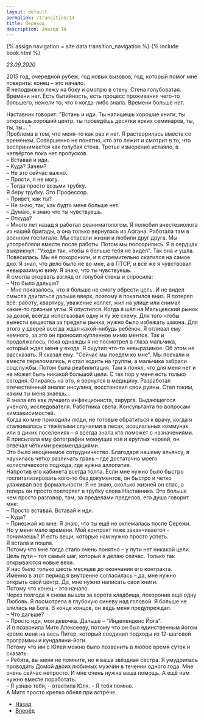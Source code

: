 ```yaml
---
layout: default
permalink: /transition/14
title: Переход
description: Эпизод 14
---
```

{% assign navigation  = site.data.transition_navigation %}
{% include book.html %}

*23.09.2020*

2015 год, очередной рубеж, год новых вызовов, год, который помог мне поверить: конец – это начало.  
Я неподвижно лежу на боку и смотрю в стену. Стена голубоватая. Времени нет. Есть бытийность, есть процесс проживания чего-то большего, нежели то, что я когда-либо знала. Времени больше нет.

Наставник говорит: "Встань и иди. Ты напишешь хорошие книги, ты откроешь хороший центр, ты проведёшь десятки ярких семинаров, ты, ты, ты... "  
Проблема в том, что меня-то как раз и нет. Я растворилась вместе со временем. Совершенно не понятно, кто это лежит и смотрит в то, что воспринимается как голубая стена. Третье измерение истаяло, в четвёртое пока нет пропусков.  
– Вставай и иди.  
– Куда? Зачем?  
– Не это сейчас важно.  
– Прости, я не могу.  
– Тогда просто возьми трубку.  
Я беру трубку. Это Профессор.  
– Привет, как ты?  
– Не знаю, так, как будто меня больше нет.  
– Думаю, я знаю что ты чувствуешь.  
– Откуда?  
– Много лет назад я работал реаниматологом. Я полюбил анестезиолога из нашей бригады, а она только вернулась из Афгана. Работала там в военном госпитале. Мы спасали жизни и любили друг друга. Мы употребляли вместе после работы. Потом мы поссорились. Я в сердцах выкрикнул: "Уходи так, чтобы я больше тебя не видел". Так она и ушла. Повесилась. Мы её похоронили, и я стремительно скатился на самое дно. Я знал, что дело было не во мне, а в ПТСР, и всё же я чувствовал невыразимую вину. Я знаю, что ты чувствуешь.  
Я смогла оторвать взгляд от голубой стены и спросила:  
– Что было дальше?  
– Мне показалось, что я больше не смогу обрести цель. И не видел смысла двигаться дальше вверх, поэтому я покатился вниз. Я потерял всё: работу, квартиру, уважение коллег, жил на улице или снимал какие-то грязные углы. Я опустился. Когда я шёл на Мальцевский рынок за дозой, всегда использовал одну и ту же схему. Для того чтобы вынести вещества за пределы рынка, нужно было избежать шмона. Для этого у дверей всегда ждал какой-нибудь ребёнок. Я отливал ему немного, за это он проносил купленное мимо ментов. Так и продолжалось, пока однажды я не посмотрел в глаза мальчика, который ждал меня у входа. Я ощутил что-то невыразимое. Об этом не рассказать. Я сказал ему: "Сейчас мы поедем ко мне". Мы поехали и вместе переломались, я стал ходить на группы, а мальчика забрали соцслужбы. Потом была реабилитация. Там я понял, что для меня нет и не может быть никакой большой цели. С тех пор у меня есть только сегодня. Опираясь на это, я вернулся в медицину. Разработал отечественный аналог инсулина, восстановил свои руины. Стал таким, каким ты меня знаешь...  
Я знала его как лучшего инфекциониста, хирурга. Выдающегося учёного, исследователя. Работника света. Консультанта по вопросам химзависимостей.  
Когда ко мне приходили люди, не готовые обратиться к врачу, когда я сталкивалась с тяжёлыми случаями в лесах, асоциальных коммунах или в диких поселениях – я всегда знала кто поможет с назначениями.  
Я присылала ему фотографии мокнущих язв и круглых червей, он отвечал чёткими рекомендациями.  
Это было неоценимое сотрудничество. Благодаря нашему альянсу, я научилась четко различать грань – где достаточно моего холистического подхода, где нужна аллопатия.  
Напротив его кабинета всегда толпа. Если мне нужно было быстро госпитализировать кого-то без документов, он быстро и четко улаживал все формальности. Я не знаю, сколько жизней он спас, а теперь он просто повторяет в трубку слова Наставника. Это больше чем просто разговор, там, за пределами пределов, его душа говорит мне:  
– Просто вставай. Вставай и иди.  
– Куда?  
– Приезжай ко мне. Я знаю, что ты ещё не оклемалась после Серёжи. Но у меня мало времени. Мой контракт тоже заканчивается - понимаешь? И есть вещи, которые нам нужно просто успеть.  
Я встала и пошла.  
Потому что мне тогда стало очень понятно – у пути нет никакой цели. Цель пути – тот самый шаг, который я делаю сейчас. Только так открываются новые вехи.  
У нас было только шесть месяцев до окончания его контракта.  
Именно в этот период я внутренне согласилась – да, мне нужно открыть свой центр. Да, мне нужно написать свои книги.  
Потому что конец – это начало.  
Через полгода я снова вышла за ворота кладбища, похоронив ещё одну Любовь. Я посмотрела в глубокую синеву над головой. Я больше не злилась на Бога. В конце концов, он ведь меня предупреждал.  
– Что дальше?  
– Просто иди, моя девочка. Дальше – "Индепенденс Йога".  
И я позвонила Мите Алексееву, потому что он был единственным йогом кроме меня на весь Питер, который соединил подходы из 12-шаговой программы и кундалини-йоги.  
Потому что им с Юлей можно было позвонить в любое время суток и сказать:  
– Ребята, вы меня не помните, но я ваша звёздная сестра. Я умудрилась проводить Домой двоих любимых мужчин в течении одного года. Мне очень сейчас непросто. И мне очень нужна ваша помощь. А ещё нам нужно вместе поработать.  
– Я узнаю тебя, – ответила Юля. – Я тебя помню.  
А Митя просто крепко обнял при встрече.

<nav aria-label="pagination">
  <ul class="pagination justify-content-center">
    <li class="page-item">
      <a class="page-link" href="/transition/13"><i class="bi bi-arrow-left"></i> Назад</a>
    </li>
    <li class="page-item">
      <a class="page-link" href="/transition/15">Вперёд <i class="bi bi-arrow-right"></i></a>
    </li>
  </ul>
</nav>
